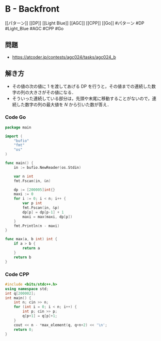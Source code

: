 # B - Backfront
[[パターン]] [[DP]] [[Light Blue]] [[AGC]] [[CPP]] [[Go]]
#パターン #DP #Light_Blue #AGC #CPP #Go 

## 問題
- https://atcoder.jp/contests/agc024/tasks/agc024_b

## 解き方
- その値の次の値に $1$ を渡してあげる DP を行うと，その値までの連続した数字の列の大きさがその値になる．
- そういった連続している部分は，先頭や末尾に移動することがないので，連続した数字の列の最大値を $N$ から引いた数が答え．

### Code Go
```go
package main

import (
	"bufio"
	"fmt"
	"os"
)

func main() {
	in := bufio.NewReader(os.Stdin)

	var n int
	fmt.Fscan(in, &n)

	dp := [200005]int{}
	maxi := 0
	for i := 0; i < n; i++ {
		var p int
		fmt.Fscan(in, &p)
		dp[p] = dp[p-1] + 1
		maxi = max(maxi, dp[p])
	}
	fmt.Println(n - maxi)
}

func max(a, b int) int {
	if a > b {
		return a
	}
	return b
}
```

### Code CPP
```c++
#include <bits/stdc++.h>
using namespace std;
int q[200002];
int main() {
	int n; cin >> n;
	for (int i = 0; i < n; i++) {
		int p; cin >> p;
		q[p+1] = q[p]+1;
	}
	cout << n - *max_element(q, q+n+2) << '\n';
	return 0;
}
```